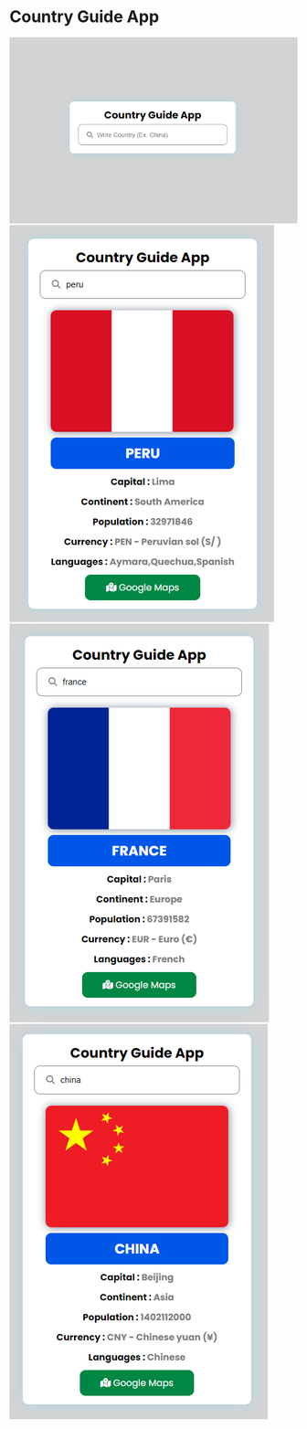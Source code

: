 # Country Guide App

<img src="./images/Design_001.png">
<img src="./images/Design_002.png">
<img src="./images/Design_003.png">
<img src="./images/Design_004.png">